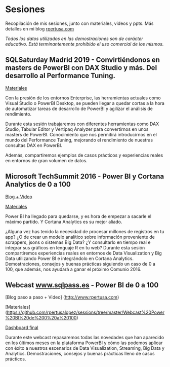 # Sesiones

Recopilación de mis sesiones, junto con materiales, videos y ppts. Más detalles en mi blog [rpertusa.com](http://www.rpertusa.com)

*Todos los datos utilizados en las demostraciones son de carácter educativo. Está terminantemente prohibido el uso comercial de los mismos.*

## SQLSaturday Madrid 2019 - Convirtiéndonos en masters de PowerBI con DAX Studio y más. Del desarrollo al Performance Tuning.

[Materiales]()

Con la presión de los entornos Enterprise, las herramientas actuales como Visual Studio o PowerBI Desktop, se pueden llegar a quedar cortas a la hora de automatizar tareas de desarrollo de PowerBI y agilizar el análisis de rendimiento.

Durante esta sesión trabajaremos con diferentes herramientas como DAX Studio, Tabular Editor y Vertipaq Analyzer para convertirnos en unos masters de PowerBI.
Conocimiento que nos permitirá introducirnos en el mundo del Performance Tuning, mejorando el rendimiento de nuestras consultas DAX en PowerBI.

Además, compartiremos ejemplos de casos prácticos y experiencias reales en entornos de gran volumen de datos.


## Microsoft TechSummit 2016 - Power BI y Cortana Analytics de 0 a 100
[Blog + Video](http://www.rpertusa.com)

[Materiales](https://github.com/rpertusalopez/sessions/tree/master/Microsoft%20TechSum%202016%20-%20PowerBI%20y%20Cortana%20Analytics%20de%200%20a%20100)

Power BI ha llegado para quedarse, y es hora de empezar a sacarle el máximo partido. Y Cortana Analytics es su mejor aliado. 

¿Alguna vez has tenido la necesidad de procesar millones de registros en tu app? ¿O de crear un modelo analítico sobre información proveniente de scrappers, jsons o sistemas Big Data? ¿Y consultarlo en tiempo real e integrar sus gráficos en lenguaje R en tu web? 
Durante esta sesión compartiremos experiencias reales en entornos de Data Visualization y Big Data utilizando Power BI e integrándolo en Cortana Analytics. 
Demostraciones, consejos y buenas prácticas siguiendo un caso de 0 a 100, que además, nos ayudará a ganar el próximo Comunio 2016.

## Webcast www.sqlpass.es - Power BI de 0 a 100
[Blog paso a paso + Video] (http://www.rpertusa.com)

[Materiales] (https://github.com/rpertusalopez/sessions/tree/master/Webcast%20Power%20BI%20de%200%20a%20100) 

[Dashboard final](https://app.powerbi.com/view?r=eyJrIjoiOGZhZWY0Y2EtYmJmZC00OGU0LWI5YzUtZDdjZDZjNTUxZDcxIiwidCI6ImNhYTQxZjRlLWI2ZDktNDc2MC05OTA0LWFmM2M2Y2M0YjQ1YyIsImMiOjh9)

Durante este webcast repasaremos todas las novedades que han aparecido en los últimos meses en la plataforma PowerBI y cómo las podemos aplicar con éxito a nuestros escenarios de Data Visualization, Streaming, Big Data y Analytics. Demostraciones, consejos y buenas prácticas lleno de casos prácticos.
